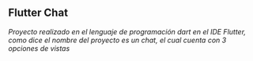 ## Flutter Chat

_Proyecto realizado en el lenguaje de programación dart en el IDE Flutter, como dice el nombre del proyecto es un chat, el cual cuenta con 3 opciones de vistas_

